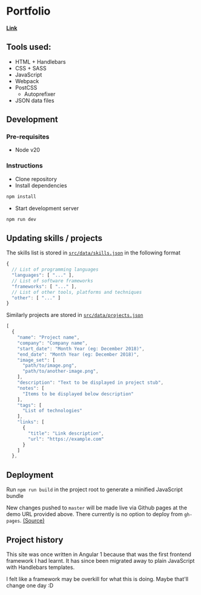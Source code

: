 # Portfolio

**[Link](https://pakkudon.github.io)**

## Tools used:
- HTML + Handlebars
- CSS + SASS
- JavaScript
- Webpack
- PostCSS
  - Autoprefixer
- JSON data files

## Development
### Pre-requisites
- Node v20

### Instructions
- Clone repository
- Install dependencies
```sh
npm install
```
- Start development server
```sh
npm run dev
```

## Updating skills / projects
The skills list is stored in [`src/data/skills.json`](src/data/skills.json) in the following format
```js
{
  // List of programming languages
  "languages": [ "..." ],
  // List of software frameworks
  "frameworks": [ "..." ],
  // List of other tools, platforms and techniques
  "other": [ "..." ]
}
```

Similarly projects are stored in [`src/data/projects.json`](src/data/projects.json)
```js
[
  {
    "name": "Project name",
    "company": "Company name",
    "start_date": "Month Year (eg: December 2018)",
    "end_date": "Month Year (eg: December 2018)",
    "image_set": [
      "path/to/image.png",
      "path/to/another-image.png",
    ],
    "description": "Text to be displayed in project stub",
    "notes": [
      "Items to be displayed below description"
    ],
    "tags": [
      "List of technologies"
    ],
    "links": [
      {
        "title": "Link description",
        "url": "https://example.com"
      }
    ]
  },
```

## Deployment
Run `npm run build` in the project root to generate a minified JavaScript bundle

New changes pushed to `master` will be made live via Github pages at the demo URL provided above. There currently is no option to deploy from `gh-pages`. [(Source)](https://help.github.com/articles/user-organization-and-project-pages/#user-and-organization-pages-sites)

## Project history
This site was once written in Angular 1 because that was the first frontend framework I had learnt. It has since been migrated away to plain JavaScript with Handlebars templates.

I felt like a framework may be overkill for what this is doing. Maybe that'll change one day :D
